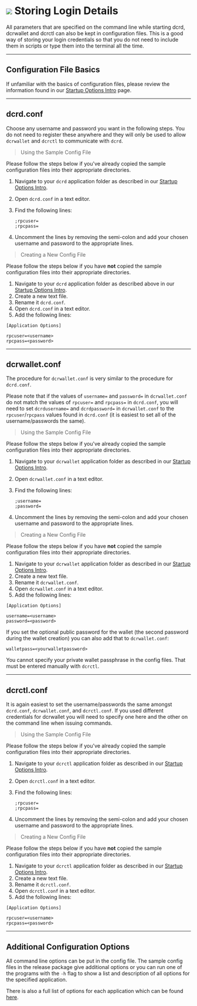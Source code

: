 # <img class="dcr-icon" src="/img/dcr-icons/Harddrive.svg" /> Storing Login Details 

All parameters that are specified on the command line while starting dcrd,
dcrwallet and dcrctl can also be kept in configuration files. This is
a good way of storing your login credentials so that you do not need
to include them in scripts or type them into the terminal all the
time.

---

## Configuration File Basics 

If unfamiliar with the basics of configuration files, please review the information found in our [Startup Options Intro](../wallets/cli/startup-basics.md#configuration-file-locations) page.

---

## dcrd.conf 

Choose any username and password you want in the following steps. You do not need to register these
anywhere and they will only be used to allow `dcrwallet` and `dcrctl` to communicate with `dcrd`.

> Using the Sample Config File

Please follow the steps below if you've already copied the sample configuration files into their appropriate directories.

1. Navigate to your `dcrd` application folder as described in our [Startup Options Intro](../wallets/cli/startup-basics.md#configuration-file-locations). 
2. Open `dcrd.conf` in a text editor.
3. Find the following lines:

    `;rpcuser=` <br />
    `;rpcpass=`

4. Uncomment the lines by removing the semi-colon and add your chosen username and password to the appropriate lines.

> Creating a New Config File

Please follow the steps below if you have **not** copied the sample configuration files into their appropriate directories.

1. Navigate to your `dcrd` application folder as described above in our [Startup Options Intro](../wallets/cli/startup-basics.md#configuration-file-locations).
2. Create a new text file.
3. Rename it `dcrd.conf`.
3. Open `dcrd.conf` in a text editor.
4. Add the following lines:

```no-highlight
[Application Options]

rpcuser=<username>
rpcpass=<password>
```

---

## dcrwallet.conf 

The procedure for `dcrwallet.conf` is very similar to the procedure for `dcrd.conf`. 

Please note that if the values of `username=` and `password=` in `dcrwallet.conf` do not match the values of `rpcuser=` and `rpcpass=` in  `dcrd.conf`, you will need to set `dcrdusername=` and `dcrdpassword=`  in `dcrwallet.conf` to the `rpcuser`/`rpcpass` values found in `dcrd.conf` (it is easiest to set all of the username/passwords the same).

> Using the Sample Config File

Please follow the steps below if you've already copied the sample configuration files into their appropriate directories.

1. Navigate to your `dcrwallet` application folder as described in our [Startup Options Intro](../wallets/cli/startup-basics.md#configuration-file-locations). 
2. Open `dcrwallet.conf` in a text editor.
3. Find the following lines:

    `;username=` <br />
    `;password=`

4. Uncomment the lines by removing the semi-colon and add your chosen username and password to the appropriate lines.

> Creating a New Config File

Please follow the steps below if you have **not** copied the sample configuration files into their appropriate directories.

1. Navigate to your `dcrwallet` application folder as described in our [Startup Options Intro](../wallets/cli/startup-basics.md#configuration-file-locations).
2. Create a new text file.
3. Rename it `dcrwallet.conf`.
3. Open `dcrwallet.conf` in a text editor.
4. Add the following lines:

```no-highlight
[Application Options]

username=<username>
password=<password>
```

If you set the optional public password for the wallet (the second password
during the wallet creation) you can also add that to `dcrwallet.conf`:

```no-highlight
walletpass=<yourwalletpassword>
```

You cannot specify your private wallet passphrase in the config files. That must be entered manually with `dcrctl`. 

---

## dcrctl.conf 

It is again easiest to set the username/passwords the same amongst `dcrd.conf`, `dcrwallet.conf`, and `dcrctl.conf`. If you used different credentials for dcrwallet you will need to specify one here and the other on the command line when issuing commands.

> Using the Sample Config File

Please follow the steps below if you've already copied the sample configuration files into their appropriate directories.

1. Navigate to your `dcrctl` application folder as described in our [Startup Options Intro](../wallets/cli/startup-basics.md#configuration-file-locations). 
2. Open `dcrctl.conf` in a text editor.
3. Find the following lines:

    `;rpcuser=` <br />
    `;rpcpass=`

4. Uncomment the lines by removing the semi-colon and add your chosen username and password to the appropriate lines.

> Creating a New Config File

Please follow the steps below if you have **not** copied the sample configuration files into their appropriate directories.

1. Navigate to your `dcrctl` application folder as described in our [Startup Options Intro](../wallets/cli/startup-basics.md#configuration-file-locations).
2. Create a new text file.
3. Rename it `dcrctl.conf`.
3. Open `dcrctl.conf` in a text editor.
4. Add the following lines:

```no-highlight
[Application Options]

rpcuser=<username>
rpcpass=<password>
```

---

## Additional Configuration Options 

All command line options can be put in the config file.
The sample config files in the release package give additional
options or you can run one of the programs with the `-h` flag to show a list and description of all options for the specified application.

There is also a full list of options for each application which can be found [here](../wallets/cli/dcrd-and-dcrwallet-cli-arguments.md).
